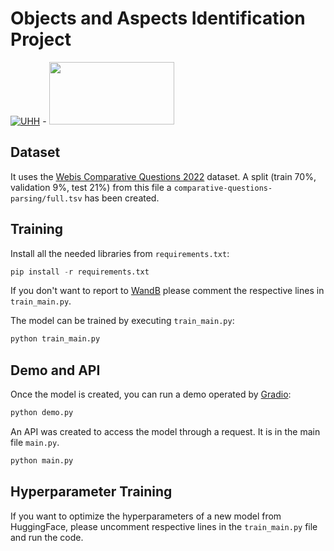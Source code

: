 # Objects and Aspects Identification Project

[![UHH](https://www.kus.uni-hamburg.de/5572339/uhh-logo-2010-29667bd15f143feeb1ebd96b06334fddfe378e09.png)](https://www.uni-hamburg.de/) -  <a href="https://www.inf.uni-hamburg.de/en/inst/ab/sems/home.html"><img src="https://www.inf.uni-hamburg.de/5546980/lt-logo-640x361-9345df620ffab7a8ce97149b66c2dfc9d3ff429e.png" width="200" height="100" /></a>


## Dataset

It uses the [Webis Comparative Questions 2022](https://zenodo.org/records/7213397) dataset. A split (train 70%, validation 9%, test 21%) from this file a `comparative-questions-parsing/full.tsv` has been created.

## Training

Install all the needed libraries from `requirements.txt`:

```python
pip install -r requirements.txt 
```

If you don't want to report to [WandB](https://wandb.ai/) please comment the respective lines in `train_main.py`.

The model can be trained by executing `train_main.py`:

```python
python train_main.py
```

## Demo and API

Once the model is created, you can run a demo operated by [Gradio](https://www.gradio.app/):

```python
python demo.py
```

An API was created to access the model through a request. It is in the main file `main.py`.

```python
python main.py
```

## Hyperparameter Training

If you want to optimize the hyperparameters of a new model from HuggingFace, please uncomment respective lines in the `train_main.py` file and run the code.
